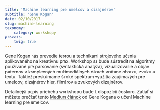 ```yaml
---
title: 'Machine learning pre umelcov a dizajnérov'
subtitle: 'Gene Kogan'
date: 02/10/2017
slug: machine-learning
taxonomy:
    category: workshopy
process:
    twig: true
---
```


Gene Kogan nás prevedie teórou a technikami strojového učenia aplikovaného na kreatívnu prax. Workshop sa bude sústrediť na algoritmy používané pre parsovanie (syntaktická analýza), vizualizovanie a objav paternov v komplexných multimediálnych dátach vrátane obrazu, zvuku a textu. Taktiež preskúmame široké spektrum využitia zaujímavých pre umelcov, dizajnérov hier, filmárov a zvukových dizajnérov.

Detailnejší popis priebehu workshopu bude k dispozícií čoskoro. Zatiaľ si môžete prečítať tento [Medium článok](https://medium.com/@genekogan/machine-learning-for-artists-e93d20fdb097#.hum1oucth) od Gene Kogana o učení Machine learning pre umelcov.




